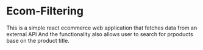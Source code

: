 # Ecom-Filtering
This is a simple react ecommerce web application that fetches data from an external API
And the functionality also allows user to search for prpoducts base on the product
title.
